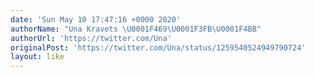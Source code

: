```yaml
---
date: 'Sun May 10 17:47:16 +0000 2020'
authorName: "Una Kravets \U0001F469\U0001F3FB‍\U0001F4BB"
authorUrl: 'https://twitter.com/Una'
originalPost: 'https://twitter.com/Una/status/1259540524949790724'
layout: like
---
```

